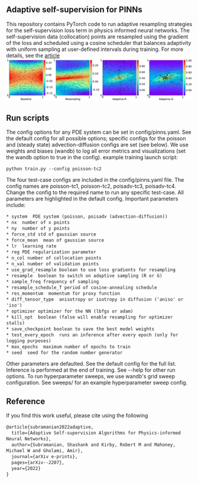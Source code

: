 ## Adaptive self-supervision for PINNs
This repository contains PyTorch code to run adaptive resampling strategies for the self-supervision loss term in physics informed neural networks. The self-supervision data (collocation) points are resampled using the gradient of the loss and scheduled using a cosine scheduler that balances adaptivity with uniform sampling at user-defined intervals during training. For more details, see the [article](https://arxiv.org/abs/2207.04084)
![reconstruction](assets/poisson_tc2_recon.png)

## Run scripts
The config options for any PDE system can be set in config/pinns.yaml. See the default config for all possible options; specific configs for the poisson and (steady state) advection-diffusion configs are set (see below). We use weights and biases (wandb) to log all error metrics and visualizations (set the wandb option to true in the config).
example training launch script:
```
python train.py --config poisson-tc2
```
The four test-case configs are included in the config/pinns.yaml file. The config names are poisson-tc1, poisson-tc2, poisadv-tc3, poisadv-tc4. Change the config to the required name to run any specific test-case. All parameters are highlighted in the default config. Important parameters include:
```
* system  PDE system (poisson, poisadv (advection-diffusion))
* nx  number of x points
* ny  number of y points
* force_std std of gaussian source
* force_mean  mean of gaussian source
* lr  learning rate
* reg PDE regularization parameter
* n_col number of collocation points
* n_val number of validation points
* use_grad_resample boolean to use loss gradients for resampling
* resample  boolean to switch on adaptive sampling (R or G)
* sample_freq frequency of sampling
* resample_schedule_T period of cosine-annealing schedule
* res_momentum  momentum for proxy function
* diff_tensor_type  anisotropy or isotropy in diffusion ('aniso' or 'iso')
* optimizer optimizer for the NN (lbfgs or adam)
* kill_opt  boolean (false will enable resampling for optimizer stalls)
* save_checkpoint boolean to save the best model weights
* test_every_epoch  runs an inference after every epoch (only for logging purposes)
* max_epochs  maximum number of epochs to train
* seed  seed for the random number generator
```
Other parameters are defaulted. See the default config for the full list. Inference is performed at the end of training. See --help for other run options. To run hyperparameter sweeps, we use wandb's grid sweep configuration. See sweeps/ for an example hyperparameter sweep config.

## Reference
If you find this work useful, please cite using the following
```
@article{subramanian2022adaptive,
  title={Adaptive Self-supervision Algorithms for Physics-informed Neural Networks},
  author={Subramanian, Shashank and Kirby, Robert M and Mahoney, Michael W and Gholami, Amir},
  journal={arXiv e-prints},
  pages={arXiv--2207},
  year={2022}
}
```
